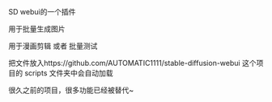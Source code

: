SD webui的一个插件

用于批量生成图片

用于漫画剪辑 或者 批量测试


把文件放入https://github.com/AUTOMATIC1111/stable-diffusion-webui
这个项目的 scripts 文件夹中会自动加载

很久之前的项目，很多功能已经被替代~

